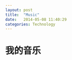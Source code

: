 ```yaml
---
layout: post
title:  "Music"
date:   2014-05-08 11:40:29 
categories: Technology
---
```

# 我的音乐 #



<script type="text/javascript" src="http://www.xiami.com/widget/player-multi?uid=0&sid=1771950516,41301,&width=235&height=346&mainColor=FF8719&backColor=494949&mode=js"></script>